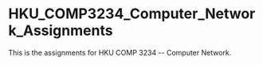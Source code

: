 # HKU_COMP3234_Computer_Network_Assignments

This is the assignments for HKU COMP 3234 -- Computer Network.